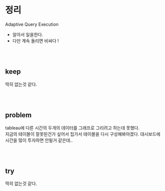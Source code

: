 # 정리

Adaptive Query Execution
 - 알아서 일을한다.
 - 다만 계속 돌리면 비싸다 !

<br>
<br>

## keep
딱히 없는것 같다.

<br>
<br>

## problem
tableau에 다른 시간의 두개의 데이터를 그래프로 그리려고 하는데 못했다.<br>
지금의 테이블이 잘못된건가 싶어서 집가서 테이블을 다시 구성해봐야겠다.
대시보드에 시간을 많이 투자하면 안될거 같은데..

<br>
<br>

## try
딱히 없는것 같다.

<br>
<br>
